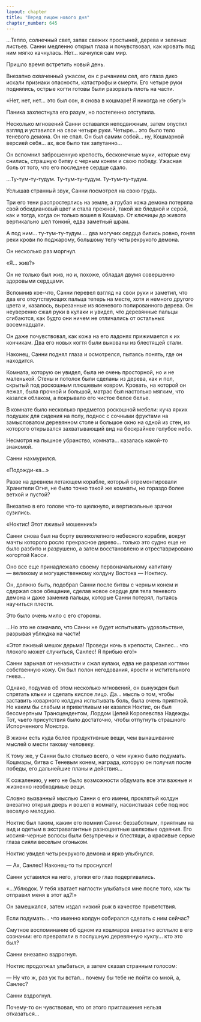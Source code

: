 ```yaml
---
layout: chapter
title: "Перед лицом нового дня"
chapter_number: 645
---
```


...Тепло, солнечный свет, запах свежих простыней, дерева и зеленых листьев. Санни медленно открыл глаза и почувствовал, как кровать под ним мягко качнулась. Нет... качнулся сам мир.

Пришло время встретить новый день.

Внезапно охваченный ужасом, он с рычанием сел, его глаза дико искали признаки опасности, катастрофы и смерти. Его четыре руки поднялись, острые когти готовы были разорвать плоть на части.

«Нет, нет, нет... это был сон, я снова в кошмаре! Я никогда не сбегу!»

Паника захлестнула его разум, но постепенно отступила.

Несколько мгновений Санни оставался неподвижным, затем опустил взгляд и уставился на свои четыре руки. Четыре... это было тело теневого демона. Он не спал. Он был самим собой... ну, Кошмарной версией себя... ах, все было так запутанно...

Он вспомнил заброшенную крепость, бесконечные муки, которые ему снились, страшную битву с черным конем и свою победу. Ужасная боль от того, что его последнее сердце сдало.

...Ту-тум-ту-тудум. Ту-тум-ту-тудум. Ту-тум-ту-тудум.

Услышав странный звук, Санни посмотрел на свою грудь.

Три его тени распростерлись на земле, а грубая кожа демона потеряла свой обсидиановый цвет и стала прежней, такой же бледной и серой, как и тогда, когда он только вошел в Кошмар. От ключицы до живота вертикально шел тонкий, едва заметный шрам.

А под ним... ту-тум-ту-тудум.... два могучих сердца бились ровно, гоняя реки крови по поджарому, большому телу четырехрукого демона.

Он несколько раз моргнул.

«Я... жив?»

Он не только был жив, но и, похоже, обладал двумя совершенно здоровыми сердцами.

Вспомнив кое-что, Санни перевел взгляд на свои руки и заметил, что два его отсутствующих пальца теперь на месте, хотя и немного другого цвета и, казалось, вырезанные из ясеневого полированного дерева. Он неуверенно сжал руки в кулаки и увидел, что деревянные пальцы сгибаются, как будто они ничем не отличались от остальных восемнадцати.

Он даже почувствовал, как кожа на его ладонях прижимается к их кончикам. Два его новых когтя были выкованы из блестящей стали.

Наконец, Санни поднял глаза и осмотрелся, пытаясь понять, где он находится.

Комната, которую он увидел, была не очень просторной, но и не маленькой. Стены и потолок были сделаны из дерева, как и пол, скрытый под роскошным плюшевым ковром. Кровать, на которой он лежал, была прочной и большой, матрас был настолько мягким, что казался облаком, а покрывало его чистое белое белье.

В комнате было несколько предметов роскошной мебели: куча ярких подушек для сидения на полу, поднос с сочными фруктами на замысловатом деревянном столе и большое окно на одной из стен, из которого открывался захватывающий вид на бескрайнее голубое небо.

Несмотря на пышное убранство, комната... казалась какой-то знакомой.

Санни нахмурился.

«Подожди-ка...»

Разве на древнем летающем корабле, который отремонтировали Хранители Огня, не было точно такой же комнаты, но гораздо более ветхой и пустой?

Внезапно в его голове что-то щелкнуло, и вертикальные зрачки сузились.

«Ноктис! Этот лживый мошенник!»

Санни снова был на борту великолепного небесного корабля, вокруг мачты которого росло прекрасное дерево... только это судно еще не было разбито и разрушено, а затем восстановлено и отреставрировано когортой Касси.

Оно все еще принадлежало своему первоначальному капитану — великому и могущественному колдуну Востока — Ноктису.

Он, должно быть, подобрал Санни после битвы с черным конем и сдержал свое обещание, сделав новое сердце для тела теневого демона и даже заменив пальцы, которые Санни потерял, пытаясь научиться плести.

Это было очень мило с его стороны.

...Но это не означало, что Санни не будет испытывать удовольствие, разрывая ублюдка на части!

«Этот лживый мешок дерьма! Проведи ночь в крепости, Санлес... что плохого может случиться, Санлес! Я прибью его!»

Санни зарычал от ненависти и сжал кулаки, едва не разрезая когтями собственную кожу. Он был полон негодования, ярости и мстительного гнева...

Однако, подумав об этом несколько мгновений, он вынужден был спрятать клыки и сделать кислое лицо. Да... мысль о том, чтобы заставить коварного колдуна испытывать боль, была очень приятной. Но каким бы слабым и приветливым ни казался Ноктис, он был бессмертным Трансцендентом, Лордом Цепей Королевства Надежды. Тот, чьего присутствия было достаточно, чтобы отпугнуть страшного Испорченного Монстра.

В жизни есть куда более продуктивные вещи, чем вынашивание мыслей о мести такому человеку.

К тому же, у Санни было столько всего, о чем нужно было подумать. Кошмары, битва с Теневым конем, награда, которую он получил после победы, его дальнейшие планы и действия...

К сожалению, у него не было возможности обдумать все эти важные и жизненно необходимые вещи.

Словно вызванный мыслью Санни о его имени, проклятый колдун внезапно открыл дверь и вошел в комнату, насвистывая себе под нос веселую мелодию.

Ноктис был таким, каким его помнил Санни: беззаботным, приятным на вид и одетым в экстравагантные разноцветные шелковые одеяния. Его иссиня-черные волосы были безупречны и блестящи, а красивые серые глаза сияли веселым огоньком.

Ноктис увидел четырехрукого демона и ярко улыбнулся.

— Ах, Санлес! Наконец-то ты проснулся!

Санни уставился на него, уголки его глаз подергивались.

«...Ублюдок. У тебя хватает наглости улыбаться мне после того, как ты отправил меня в этот ад?!»

Он замешкался, затем издал низкий рык в качестве приветствия.

Если подумать... что именно колдун собирался сделать с ним сейчас?

Смутное воспоминание об одном из кошмаров внезапно всплыло в его сознании: его превратили в послушную деревянную куклу... кто это был?

Санни внезапно вздрогнул.

Ноктис продолжал улыбаться, а затем сказал странным голосом:

— Ну что ж, раз уж ты встал... почему бы тебе не пойти со мной, а, Санлес?

Санни вздрогнул.

Почему-то он чувствовал, что от этого приглашения нельзя отказаться...